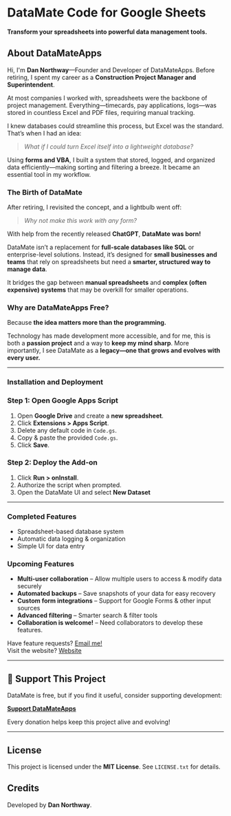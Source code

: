 # DataMate Code for Google Sheets  
**Transform your spreadsheets into powerful data management tools.**  

## About DataMateApps  
Hi, I'm **Dan Northway**—Founder and Developer of DataMateApps. Before retiring, I spent my career as a **Construction Project Manager and Superintendent**.  

At most companies I worked with, spreadsheets were the backbone of project management. Everything—timecards, pay applications, logs—was stored in countless Excel and PDF files, requiring manual tracking.  

I knew databases could streamline this process, but Excel was the standard. That’s when I had an idea:  
> *What if I could turn Excel itself into a lightweight database?*  

Using **forms and VBA**, I built a system that stored, logged, and organized data efficiently—making sorting and filtering a breeze. It became an essential tool in my workflow.  

### The Birth of DataMate  
After retiring, I revisited the concept, and a lightbulb went off:  
> *Why not make this work with any form?*  

With help from the recently released **ChatGPT**, **DataMate was born!**  

DataMate isn’t a replacement for **full-scale databases like SQL** or enterprise-level solutions. Instead, it’s designed for **small businesses and teams** that rely on spreadsheets but need a **smarter, structured way to manage data**.  

It bridges the gap between **manual spreadsheets** and **complex (often expensive) systems** that may be overkill for smaller operations.  

### Why are DataMateApps Free?  
Because **the idea matters more than the programming.**  

Technology has made development more accessible, and for me, this is both a **passion project** and a way to **keep my mind sharp**. More importantly, I see DataMate as a **legacy—one that grows and evolves with every user.**  

---

### Installation and Deployment  

### Step 1: Open Google Apps Script  
1. Open **Google Drive** and create a **new spreadsheet**.  
2. Click **Extensions > Apps Script**.  
3. Delete any default code in `Code.gs`.  
4. Copy & paste the provided `Code.gs`.  
5. Click **Save**.  

### Step 2: Deploy the Add-on  
1. Click **Run > onInstall**.  
2. Authorize the script when prompted.
3. Open the DataMate UI and select **New Dataset** 

---

### Completed Features  
- Spreadsheet-based database system  
- Automatic data logging & organization  
- Simple UI for data entry  

### Upcoming Features  
- **Multi-user collaboration** – Allow multiple users to access & modify data securely  
- **Automated backups** – Save snapshots of your data for easy recovery  
- **Custom form integrations** – Support for Google Forms & other input sources  
- **Advanced filtering** – Smarter search & filter tools
- **Collaboration is welcome!** – Need collaborators to develop these features. 

Have feature requests? [Email me!](mailto:datamateapp@gmail.com)  
Visit the website? [Website](https://datamateapp.github.io/)

---

## 💙 Support This Project  

DataMate is free, but if you find it useful, consider supporting development:  

[**Support DataMateApps**](https://datamateapp.github.io/Donate%205%20per%20mo.html)  

Every donation helps keep this project alive and evolving!  

---

## License  
This project is licensed under the **MIT License**. See `LICENSE.txt` for details.  

## Credits  
Developed by **Dan Northway**.  
